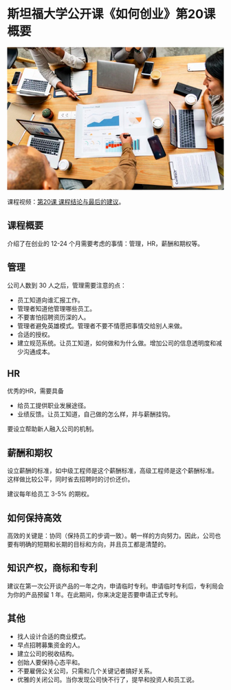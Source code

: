 # 斯坦福大学公开课《如何创业》第20课 概要
![](imgs/20.jpg)

课程视频：[第20课 课程结论与最后的建议](https://open.163.com/movie/2014/9/0/S/MA8CUF9DQ_MAE9BC80S.html)。

## 课程概要
介绍了在创业的 12-24 个月需要考虑的事情：管理，HR，薪酬和期权等。

## 管理
公司人数到 30 人之后，管理需要注意的点：
* 员工知道向谁汇报工作。
* 管理者知道他管理哪些员工。
* 不要害怕招聘资历深的人。
* 管理者避免英雄模式。管理者不要不情愿把事情交给别人来做。
* 合适的授权。
* 建立规范系统。让员工知道，如何做和为什么做。增加公司的信息透明度和减少沟通成本。

## HR
优秀的HR，需要具备
* 给员工提供职业发展途径。
* 业绩反馈。让员工知道，自己做的怎么样，并与薪酬挂钩。

要设立帮助新人融入公司的机制。

## 薪酬和期权
设立薪酬的标准，如中级工程师是这个薪酬标准，高级工程师是这个薪酬标准。 这样做比较公平，同时省去招聘时的讨价还价。

建议每年给员工 3-5% 的期权。

## 如何保持高效
高效的关键是：协同（保持员工的步调一致）。朝一样的方向努力。因此，公司也要有明确的短期和长期的目标和方向，并且员工都是清楚的。

## 知识产权，商标和专利
建议在第一次公开谈产品的一年之内，申请临时专利。申请临时专利后，专利局会为你的产品预留 1 年。在此期间，你来决定是否要申请正式专利。

## 其他
* 找人设计合适的商业模式。
* 早点招聘募集资金的人。
* 建立公司的税收结构。
* 创始人要保持心态平和。
* 不要雇佣公关公司，只需和几个关键记者搞好关系。
* 优雅的关闭公司。当你发现公司快不行了，提早和投资人和员工说。